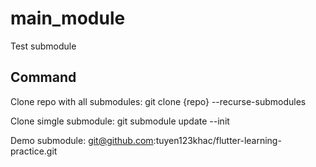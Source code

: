 # main_module

Test submodule

## Command

Clone repo with all submodules: git clone {repo} --recurse-submodules

Clone simgle submodule: git submodule update --init

Demo submodule: git@github.com:tuyen123khac/flutter-learning-practice.git